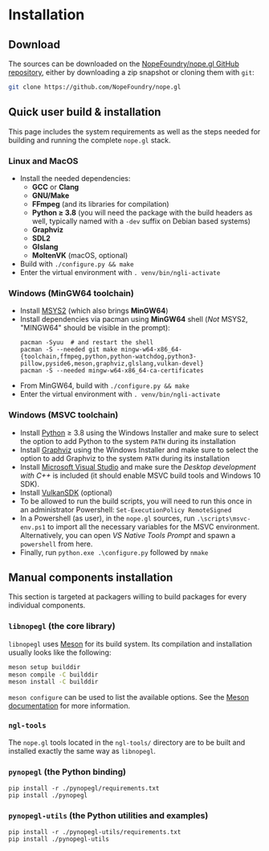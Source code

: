 # Installation

## Download

The sources can be downloaded on the [NopeFoundry/nope.gl GitHub repository][nopegl],
either by downloading a zip snapshot or cloning them with `git`:

```sh
git clone https://github.com/NopeFoundry/nope.gl
```

[nopegl]: https://github.com/NopeFoundry/nope.gl


## Quick user build & installation

This page includes the system requirements as well as the steps needed for
building and running the complete `nope.gl` stack.

### Linux and MacOS

- Install the needed dependencies:
  - **GCC** or **Clang**
  - **GNU/Make**
  - **FFmpeg** (and its libraries for compilation)
  - **Python ≥ 3.8** (you will need the package with the build headers as well,
    typically named with a `-dev` suffix on Debian based systems)
  - **Graphviz**
  - **SDL2**
  - **Glslang**
  - **MoltenVK** (macOS, optional)
- Build with `./configure.py && make`
- Enter the virtual environment with `. venv/bin/ngli-activate`

### Windows (MinGW64 toolchain)

- Install [MSYS2](https://www.msys2.org/) (which also brings **MinGW64**)
- Install dependencies via pacman using **MinGW64** shell (*Not* MSYS2,
"MINGW64" should be visible in the prompt):
    ```shell
    pacman -Syuu  # and restart the shell
    pacman -S --needed git make mingw-w64-x86_64-{toolchain,ffmpeg,python,python-watchdog,python3-pillow,pyside6,meson,graphviz,glslang,vulkan-devel}
    pacman -S --needed mingw-w64-x86_64-ca-certificates
    ```
- From MinGW64, build with `./configure.py && make`
- Enter the virtual environment with `. venv/bin/ngli-activate`

### Windows (MSVC toolchain)

- Install [Python](https://www.python.org/downloads/windows/) ≥ 3.8 using the
  Windows Installer and make sure to select the option to add Python to the
  system `PATH` during its installation
- Install [Graphviz](https://graphviz.org/download/) using the Windows
  Installer and make sure to select the option to add Graphviz to the system
  `PATH` during its installation
- Install [Microsoft Visual
  Studio](https://visualstudio.microsoft.com/downloads/) and make sure the
  *Desktop development with C++* is included (it should enable MSVC build tools
  and Windows 10 SDK).
- Install [VulkanSDK](https://vulkan.lunarg.com/sdk/home#windows) (optional)
- To be allowed to run the build scripts, you will need to run this once in an
  administrator Powershell: `Set-ExecutionPolicy RemoteSigned`
- In a Powershell (as user), in the `nope.gl` sources, run
  `.\scripts\msvc-env.ps1` to import all the necessary variables for the MSVC
  environment. Alternatively, you can open *VS Native Tools Prompt* and spawn a
  `powershell` from here.
- Finally, run `python.exe .\configure.py` followed by `nmake`


## Manual components installation

This section is targeted at packagers willing to build packages for every
individual components.

### `libnopegl` (the core library)

`libnopegl` uses [Meson][meson] for its build system. Its compilation and
installation usually looks like the following:

```sh
meson setup builddir
meson compile -C builddir
meson install -C builddir
```

`meson configure` can be used to list the available options. See the [Meson
documentation][meson-doc] for more information.

[meson]: https://mesonbuild.com/
[meson-doc]: https://mesonbuild.com/Quick-guide.html#compiling-a-meson-project

### `ngl-tools`

The `nope.gl` tools located in the `ngl-tools/` directory are to be built and
installed exactly the same way as `libnopegl`.

### `pynopegl` (the Python binding)

```shell
pip install -r ./pynopegl/requirements.txt
pip install ./pynopegl
```

### `pynopegl-utils` (the Python utilities and examples)

```shell
pip install -r ./pynopegl-utils/requirements.txt
pip install ./pynopegl-utils
```
